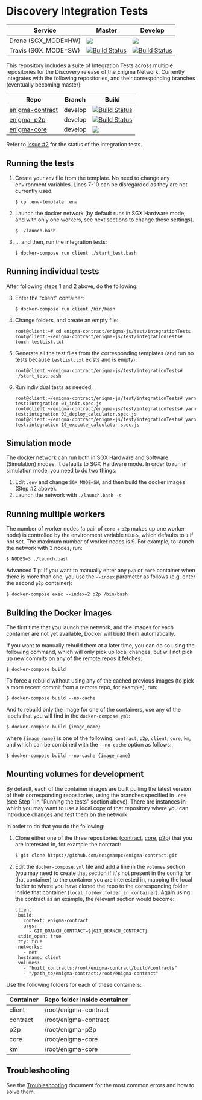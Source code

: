 # Discovery Integration Tests

| Service | Master | Develop |
|---------|--------|---------|
| Drone (SGX_MODE=HW) | [<img src="https://drone.enigma.co/api/badges/enigmampc/discovery-integration-tests/status.svg?branch=master"/>](https://drone.enigma.co/enigmampc/discovery-integration-tests) | [<img src="https://drone.enigma.co/api/badges/enigmampc/discovery-integration-tests/status.svg?branch=develop"/>](https://drone.enigma.co/enigmampc/discovery-integration-tests) | 
| Travis (SGX_MODE=SW) | [![Build Status](https://travis-ci.com/enigmampc/discovery-integration-tests.svg?token=cNBBjbVVEGszuAJUokFT&branch=master)](https://travis-ci.com/enigmampc/discovery-integration-tests) | [![Build Status](https://travis-ci.com/enigmampc/discovery-integration-tests.svg?token=cNBBjbVVEGszuAJUokFT&branch=develop)](https://travis-ci.com/enigmampc/discovery-integration-tests) |

This repository includes a suite of Integration Tests across multiple repositories for the Discovery release of the Enigma Network.
Currently integrates with the following repositories, and their corresponding branches (eventually becoming master):

| Repo   | Branch | Build |
|--------|--------|-------|
| [enigma-contract](https://github.com/enigmampc/enigma-contract/tree/develop) | develop | [![Build Status](https://travis-ci.org/enigmampc/enigma-contract.svg?branch=develop)](https://travis-ci.org/enigmampc/enigma-contract) |
| [enigma-p2p](https://github.com/enigmampc/enigma-p2p/tree/jsonrpc-integration) | develop |[![Build Status](https://travis-ci.org/enigmampc/enigma-p2p.svg?branch=develop)](https://travis-ci.org/enigmampc/enigma-p2p) |
| [enigma-core](https://github.com/enigmampc/enigma-core/tree/develop) | develop | <img src="https://drone.enigma.co/api/badges/enigmampc/enigma-core/status.svg?branch=develop"/> |


Refer to [Issue #2](https://github.com/enigmampc/discovery-integration-tests/issues/2) for the status of the integration tests.


## Running the tests

1. Create your `env` file from the template. No need to change any environment variables. Lines 7-10 can be disregarded as they are not currently used.

    ```
    $ cp .env-template .env
    ```

2. Launch the docker network (by default runs in SGX Hardware mode, and with only one workers, see next sections to change these settings).

    ```
    $ ./launch.bash
    ```

3. ... and then, run the integration tests:

    ```
    $ docker-compose run client ./start_test.bash
    ```

## Running individual tests

After following steps 1 and 2 above, do the following:

3. Enter the "client" container:

	```
	$ docker-compose run client /bin/bash
	```

4. Change folders, and create an empty file:

	```
	root@client:~# cd enigma-contract/enigma-js/test/integrationTests
	root@client:~/enigma-contract/enigma-js/test/integrationTests# touch testList.txt
	```

5. Generate all the test files from the corresponding templates (and run no tests because `testList.txt` exists and is empty):

	```
	root@client:~/enigma-contract/enigma-js/test/integrationTests# ~/start_test.bash
	```

6. Run individual tests as needed:

	```
	root@client:~/enigma-contract/enigma-js/test/integrationTests# yarn test:integration 01_init.spec.js 
	root@client:~/enigma-contract/enigma-js/test/integrationTests# yarn test:integration 02_deploy_calculator.spec.js
	root@client:~/enigma-contract/enigma-js/test/integrationTests# yarn test:integration 10_execute_calculator.spec.js
	```
    
## Simulation mode

The docker network can run both in SGX Hardware and Software (Simulation) modes. It defaults to SGX Hardware mode. In order to run in simulation mode, you need to do two things:

1. Edit `.env` and change `SGX_MODE=SW`, and then build the docker images (Step #2 above).
2. Launch the network with `./launch.bash -s`

## Running multiple workers

The number of worker nodes (a pair of `core` + `p2p` makes up one worker node) is controlled by the environment variable `NODES`, which defaults to `1` if not set. The maximum number of worker nodes is 9. For example, to launch the network with 3 nodes, run:

```
$ NODES=3 ./launch.bash
```

Advanced Tip: If you want to manually enter any `p2p` or `core` container when there is more than one, you use the `--index` parameter as follows (e.g. enter the second `p2p` container):

```
$ docker-compose exec --index=2 p2p /bin/bash
```

## Building the Docker images

The first time that you launch the network, and the images for each container are not yet available, Docker will build them automatically. 

If you want to manually rebuild them at a later time, you can do so using the following command, which will only pick up local changes, but will not pick up new commits on any of the remote repos it fetches:
```
$ docker-compose build
```

To force a rebuild without using any of the cached previous images (to pick a more recent commit from a remote repo, for example), run:
```
$ docker-compose build --no-cache
```

And to rebuild only the image for one of the containers, use any of the labels that you will find in the `docker-compose.yml`:
```
$ docker-compose build {image_name}
```
where `{image_name}` is one of the following: `contract`, `p2p`, `client`, `core`, `km`, and which can be combined with the `--no-cache` option as follows:
```
$ docker-compose build --no-cache {image_name}
```

## Mounting volumes for development

By default, each of the container images are built pulling the latest version of their corresponding repositories, using the branches specified in `.env` (see Step 1 in "Running the tests" section above). There are instances in which you may want to use a local copy of that repository where you can introduce changes and test them on the network.

In order to do that you do the following:

1. Clone either one of the three repositories ([contract](https://github.com/enigmampc/enigma-contract), [core](https://github.com/enigmampc/enigma-core), [p2p](https://github.com/enigmampc/enigma-p2p)) that you are interested in, for example the contract:
	
    ```
    $ git clone https://github.com/enigmampc/enigma-contract.git
    ```

2. Edit the `docker-compose.yml` file and add a line in the `volumes` section (you may need to create that section if it's not present in the config for that container) to the container you are interested in, mapping the local folder to where you have cloned the repo to the corresponding folder inside that container (`local_folder:folder_in_container`). Again using the contract as an example, the relevant section would become:

     ```
    client:
      build:
        context: enigma-contract
        args:
          - GIT_BRANCH_CONTRACT=${GIT_BRANCH_CONTRACT}
      stdin_open: true
      tty: true
      networks:
        - net
      hostname: client
      volumes:
        - "built_contracts:/root/enigma-contract/build/contracts"
        - "/path_to/enigma-contract:/root/enigma-contract"
      ```
      
Use the following folders for each of these containers:

| Container | Repo folder inside container |
|-----------|------------------------------|
| client    | /root/enigma-contract |
| contract   | /root/enigma-contract |
| p2p        | /root/enigma-p2p |
| core       | /root/enigma-core |
| km         | /root/enigma-core |
      
## Troubleshooting	

See the [Troubleshooting](https://github.com/enigmampc/discovery-integration-tests/blob/master/docs/troubleshooting.md) document for the most common errors and how to solve them.
